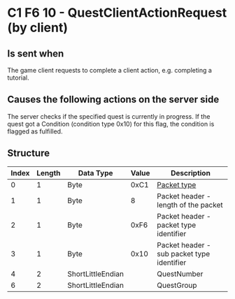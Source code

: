 # C1 F6 10 - QuestClientActionRequest (by client)

## Is sent when

The game client requests to complete a client action, e.g. completing a tutorial.

## Causes the following actions on the server side

The server checks if the specified quest is currently in progress. If the quest got a Condition (condition type 0x10) for this flag, the condition is flagged as fulfilled.

## Structure

| Index | Length | Data Type | Value | Description |
|-------|--------|-----------|-------|-------------|
| 0 | 1 |   Byte   | 0xC1  | [Packet type](PacketTypes.md) |
| 1 | 1 |    Byte   |   8   | Packet header - length of the packet |
| 2 | 1 |    Byte   | 0xF6  | Packet header - packet type identifier |
| 3 | 1 |    Byte   | 0x10  | Packet header - sub packet type identifier |
| 4 | 2 | ShortLittleEndian |  | QuestNumber |
| 6 | 2 | ShortLittleEndian |  | QuestGroup |